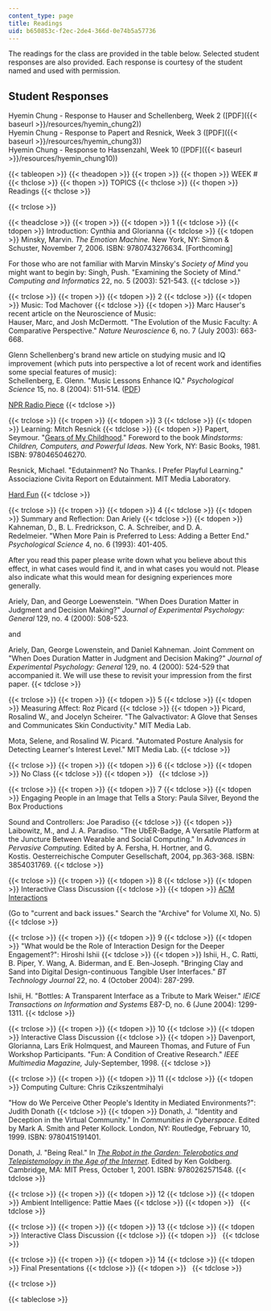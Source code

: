 ```yaml
---
content_type: page
title: Readings
uid: b650853c-f2ec-2de4-366d-0e74b5a57736
---
```


The readings for the class are provided in the table below. Selected student responses are also provided. Each response is courtesy of the student named and used with permission.

Student Responses
-----------------

Hyemin Chung - Response to Hauser and Schellenberg, Week 2 ([PDF]({{< baseurl >}}/resources/hyemin_chung2))  
Hyemin Chung - Response to Papert and Resnick, Week 3 ([PDF]({{< baseurl >}}/resources/hyemin_chung3))  
Hyemin Chung - Response to Hassenzahl, Week 10 ([PDF]({{< baseurl >}}/resources/hyemin_chung10))

{{< tableopen >}}
{{< theadopen >}}
{{< tropen >}}
{{< thopen >}}
WEEK #
{{< thclose >}}
{{< thopen >}}
TOPICS
{{< thclose >}}
{{< thopen >}}
Readings
{{< thclose >}}

{{< trclose >}}

{{< theadclose >}}
{{< tropen >}}
{{< tdopen >}}
1
{{< tdclose >}}
{{< tdopen >}}
Introduction: Cynthia and Glorianna
{{< tdclose >}}
{{< tdopen >}}
Minsky, Marvin. _The Emotion Machine._ New York, NY: Simon & Schuster, November 7, 2006. ISBN: 9780743276634. \[Forthcoming\]  
  
For those who are not familiar with Marvin Minsky's _Society of Mind_ you might want to begin by: Singh, Push. "Examining the Society of Mind." _Computing and Informatics_ 22, no. 5 (2003): 521-543.
{{< tdclose >}}

{{< trclose >}}
{{< tropen >}}
{{< tdopen >}}
2
{{< tdclose >}}
{{< tdopen >}}
Music: Tod Machover
{{< tdclose >}}
{{< tdopen >}}
Marc Hauser's recent article on the Neuroscience of Music:  
Hauser, Marc, and Josh McDermott. "The Evolution of the Music Faculty: A Comparative Perspective." _Nature Neuroscience_ 6, no. 7 (July 2003): 663-668.  
  
Glenn Schellenberg's brand new article on studying music and IQ improvement (which puts into perspective a lot of recent work and identifies some special features of music):  
Schellenberg, E. Glenn. "Music Lessons Enhance IQ." _Psychological Science_ 15, no. 8 (2004): 511-514. ([PDF](http://www.psychologicalscience.org/pdf/ps/musiciq.pdf))  
  
[NPR Radio Piece](http://www.npr.org/)
{{< tdclose >}}

{{< trclose >}}
{{< tropen >}}
{{< tdopen >}}
3
{{< tdclose >}}
{{< tdopen >}}
Learning: Mitch Resnick
{{< tdclose >}}
{{< tdopen >}}
Papert, Seymour. "[Gears of My Childhood](http://www.papert.org/articles/GearsOfMyChildhood.html)." Foreword to the book _Mindstorms: Children, Computers, and Powerful Ideas._ New York, NY: Basic Books, 1981. ISBN: 9780465046270.  
  
Resnick, Michael. "Edutainment? No Thanks. I Prefer Playful Learning." Associazione Civita Report on Edutainment. MIT Media Laboratory.  
  
[Hard Fun](http://www.papert.org/articles/HardFun.html)
{{< tdclose >}}

{{< trclose >}}
{{< tropen >}}
{{< tdopen >}}
4
{{< tdclose >}}
{{< tdopen >}}
Summary and Reflection: Dan Ariely
{{< tdclose >}}
{{< tdopen >}}
Kahneman, D., B. L. Fredrickson, C. A. Schreiber, and D. A. Redelmeier. "When More Pain is Preferred to Less: Adding a Better End." _Psychological Science_ 4, no. 6 (1993): 401-405.  
  
After you read this paper please write down what you believe about this effect, in what cases would find it, and in what cases you would not. Please also indicate what this would mean for designing experiences more generally.  
  
Ariely, Dan, and George Loewenstein. "When Does Duration Matter in Judgment and Decision Making?" _Journal of Experimental Psychology: General_ 129, no. 4 (2000): 508-523.  
  
and  
  
Ariely, Dan, George Lowenstein, and Daniel Kahneman. Joint Comment on "When Does Duration Matter in Judgment and Decision Making?" _Journal of Experimental Psychology: General_ 129, no. 4 (2000): 524-529 that accompanied it. We will use these to revisit your impression from the first paper.
{{< tdclose >}}

{{< trclose >}}
{{< tropen >}}
{{< tdopen >}}
5
{{< tdclose >}}
{{< tdopen >}}
Measuring Affect: Roz Picard
{{< tdclose >}}
{{< tdopen >}}
Picard, Rosalind W., and Jocelyn Scheirer. "The Galvactivator: A Glove that Senses and Communicates Skin Conductivity." MIT Media Lab.  
  
Mota, Selene, and Rosalind W. Picard. "Automated Posture Analysis for Detecting Learner's Interest Level." MIT Media Lab.
{{< tdclose >}}

{{< trclose >}}
{{< tropen >}}
{{< tdopen >}}
6
{{< tdclose >}}
{{< tdopen >}}
No Class
{{< tdclose >}}
{{< tdopen >}}
 
{{< tdclose >}}

{{< trclose >}}
{{< tropen >}}
{{< tdopen >}}
7
{{< tdclose >}}
{{< tdopen >}}
Engaging People in an Image that Tells a Story: Paula Silver, Beyond the Box Productions  
  
Sound and Controllers: Joe Paradiso
{{< tdclose >}}
{{< tdopen >}}
Laibowitz, M., and J. A. Paradiso. "The UbER-Badge, A Versatile Platform at the Juncture Between Wearable and Social Computing." In _Advances in Pervasive Computing._ Edited by A. Fersha, H. Hortner, and G. Kostis. Oesterreichische Computer Gesellschaft, 2004, pp.363-368. ISBN: 3854031769.
{{< tdclose >}}

{{< trclose >}}
{{< tropen >}}
{{< tdopen >}}
8
{{< tdclose >}}
{{< tdopen >}}
Interactive Class Discussion
{{< tdclose >}}
{{< tdopen >}}
[ACM Interactions](http://www.acm.org/interactions/)  
  
(Go to "current and back issues." Search the "Archive" for Volume XI, No. 5)
{{< tdclose >}}

{{< trclose >}}
{{< tropen >}}
{{< tdopen >}}
9
{{< tdclose >}}
{{< tdopen >}}
"What would be the Role of Interaction Design for the Deeper Engagement?": Hiroshi Ishii
{{< tdclose >}}
{{< tdopen >}}
Ishii, H., C. Ratti, B. Piper, Y. Wang, A. Biderman, and E. Ben-Joseph. "Bringing Clay and Sand into Digital Design-continuous Tangible User Interfaces." _BT Technology Journal_ 22, no. 4 (October 2004): 287-299.  
  
Ishii, H. "Bottles: A Transparent Interface as a Tribute to Mark Weiser." _IEICE Transactions on Information and Systems_ E87-D, no. 6 (June 2004): 1299-1311.
{{< tdclose >}}

{{< trclose >}}
{{< tropen >}}
{{< tdopen >}}
10
{{< tdclose >}}
{{< tdopen >}}
Interactive Class Discussion
{{< tdclose >}}
{{< tdopen >}}
Davenport, Glorianna, Lars Erik Holmquest, and Maureen Thomas, and Future of Fun Workshop Participants. "Fun: A Condition of Creative Research." _IEEE Multimedia Magazine,_ July-September, 1998.
{{< tdclose >}}

{{< trclose >}}
{{< tropen >}}
{{< tdopen >}}
11
{{< tdclose >}}
{{< tdopen >}}
Computing Culture: Chris Czikszentmihalyi  
  
"How do We Perceive Other People's Identity in Mediated Environments?": Judith Donath
{{< tdclose >}}
{{< tdopen >}}
Donath, J. "Identity and Deception in the Virtual Community." In _Communities in Cyberspace_. Edited by Mark A. Smith and Peter Kollock. London, NY: Routledge, February 10, 1999. ISBN: 9780415191401.  
  
Donath, J. "Being Real." In [_The Robot in the Garden: Telerobotics and Telepistemology in the Age of the Internet_](https://www.mitpressjournals.org/doi/abs/10.1162/leon.2001.34.4.384). Edited by Ken Goldberg. Cambridge, MA: MIT Press, October 1, 2001. ISBN: 9780262571548.
{{< tdclose >}}

{{< trclose >}}
{{< tropen >}}
{{< tdopen >}}
12
{{< tdclose >}}
{{< tdopen >}}
Ambient Intelligence: Pattie Maes
{{< tdclose >}}
{{< tdopen >}}
 
{{< tdclose >}}

{{< trclose >}}
{{< tropen >}}
{{< tdopen >}}
13
{{< tdclose >}}
{{< tdopen >}}
Interactive Class Discussion
{{< tdclose >}}
{{< tdopen >}}
 
{{< tdclose >}}

{{< trclose >}}
{{< tropen >}}
{{< tdopen >}}
14
{{< tdclose >}}
{{< tdopen >}}
Final Presentations
{{< tdclose >}}
{{< tdopen >}}
 
{{< tdclose >}}

{{< trclose >}}

{{< tableclose >}}